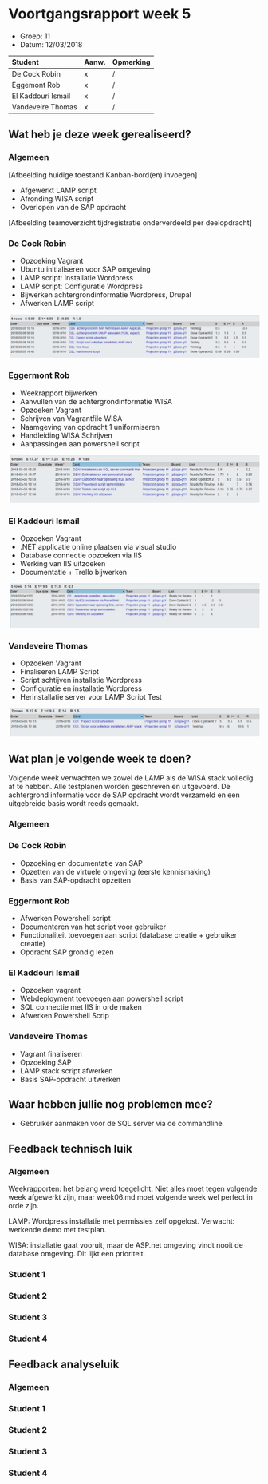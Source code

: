 # Voortgangsrapport week 5

* Groep: 11
* Datum: 12/03/2018

| Student             | Aanw. | Opmerking |
| :---                | :---  | :---      |
| De Cock Robin       |   x   |     /     |
| Eggemont Rob        |   x   |     /     |
| El Kaddouri Ismail  |   x   |     /     |
| Vandeveire Thomas   |   x   |     /     |

## Wat heb je deze week gerealiseerd?

### Algemeen

[Afbeelding huidige toestand Kanban-bord(en) invoegen]

* Afgewerkt LAMP script
* Afronding WISA script
* Overlopen van de SAP opdracht

[Afbeelding teamoverzicht tijdregistratie onderverdeeld per deelopdracht]

### De Cock Robin

* Opzoeking Vagrant
* Ubuntu initialiseren voor SAP omgeving
* LAMP script: Installatie Wordpress
* LAMP script: Configuratie Wordpress
* Bijwerken achtergrondinformatie Wordpress, Drupal
* Afwerken LAMP script

![Afbeelding individueel rapport tijdregistratie](images/robinweek5.JPG)

### Eggermont Rob

* Weekrapport bijwerken
* Aanvullen van de achtergrondinformatie WISA
* Opzoeken Vagrant
* Schrijven van Vagrantfile WISA
* Naamgeving van opdracht 1 uniformiseren
* Handleiding WISA Schrijven
* Aanpassingen aan powershell script

![Afbeelding individueel rapport tijdregistratie](images/robweek5.JPG)

### El Kaddouri Ismail

* Opzoeken Vagrant
* .NET applicatie online plaatsen via visual studio
* Database connectie opzoeken via IIS
* Werking van IIS uitzoeken
* Documentatie + Trello bijwerken

![Afbeelding individueel rapport tijdregistratie](images/ismailweek5.JPG)

### Vandeveire Thomas

* Opzoeken Vagrant
* Finaliseren LAMP Script
* Script schtijven installatie Wordpress
* Configuratie en installatie Wordpress
* Herinstallatie server voor LAMP Script Test

![Afbeelding individueel rapport tijdregistratie](images/thomasweek5.JPG)

## Wat plan je volgende week te doen?
Volgende week verwachten we zowel de LAMP als de WISA stack volledig af te hebben. Alle testplanen worden geschreven en uitgevoerd. De achtergrond informatie voor de SAP opdracht wordt verzameld en een uitgebreide basis wordt reeds gemaakt.
### Algemeen
### De Cock Robin
* Opzoeking en documentatie van SAP
* Opzetten van de virtuele omgeving (eerste kennismaking)
* Basis van SAP-opdracht opzetten
### Eggermont Rob
* Afwerken Powershell script
* Documenteren van het script voor gebruiker
* Functionaliteit toevoegen aan script (database creatie + gebruiker creatie)
* Opdracht SAP grondig lezen
### El Kaddouri Ismail
* Opzoeken vagrant
* Webdeployment toevoegen aan powershell script
* SQL connectie met IIS in orde maken
* Afwerken Powershell Scrip
### Vandeveire Thomas
* Vagrant finaliseren 
* Opzoeking SAP
* LAMP stack script afwerken
* Basis SAP-opdracht uitwerken

## Waar hebben jullie nog problemen mee?

* Gebruiker aanmaken voor de SQL server via de commandline

## Feedback technisch luik

### Algemeen

Weekrapporten: het belang werd toegelicht. Niet alles moet tegen volgende week afgewerkt zijn, maar week06.md moet volgende week wel perfect in orde zijn.

LAMP: Wordpress installatie met permissies zelf opgelost. 
Verwacht: werkende demo met testplan.

WISA: installatie gaat vooruit, maar de ASP.net omgeving vindt nooit de database omgeving. Dit lijkt een prioriteit.


### Student 1
### Student 2
### Student 3
### Student 4

## Feedback analyseluik

### Algemeen

### Student 1
### Student 2
### Student 3
### Student 4

